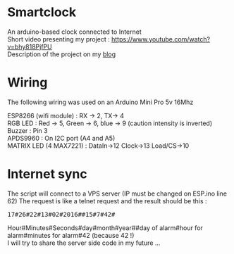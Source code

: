 # Smartclock
An arduino-based clock connected to Internet<br/>
Short video presenting my project : <a href="https://www.youtube.com/watch?v=bhy818PjfPU">https://www.youtube.com/watch?v=bhy818PjfPU</a>
<br/>Description of the project on my <a href="http://abartben.wordpress.com/">blog</a>
# Wiring

The following wiring was used on an Arduino Mini Pro 5v 16Mhz

ESP8266 (wifi module) : RX -> 2, TX-> 4<br/>
RGB LED : Red -> 5, Green -> 6, blue -> 9 (caution intensity is inverted)<br/>
Buzzer : Pin 3<br/>
APDS9960 : On I2C port (A4 and A5)<br/>
MATRIX LED (4 MAX7221) : DataIn->12 Clock->13 Load/CS->10<br/>

# Internet sync

The script will connect to a VPS server (IP must be changed on ESP.ino line 62)
The request is like a telnet request and the result should be this :
<pre>17#26#22#13#02#2016##15#7#42#</pre>
Hour#Minutes#Seconds#day#month#year##day of alarm#hour for alarm#minutes for alarm#42 (because 42 !) <br/>
I will try to share the server side code in my future ...
